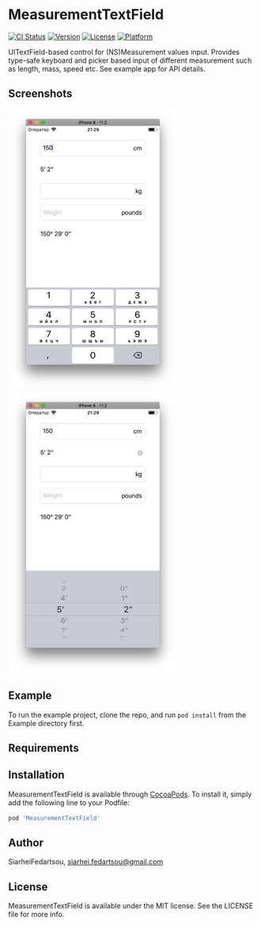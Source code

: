 # MeasurementTextField

[![CI Status](http://img.shields.io/travis/SiarheiFedartsou/MeasurementTextField.svg?style=flat)](https://travis-ci.org/SiarheiFedartsou/MeasurementTextField)
[![Version](https://img.shields.io/cocoapods/v/MeasurementTextField.svg?style=flat)](http://cocoapods.org/pods/MeasurementTextField)
[![License](https://img.shields.io/cocoapods/l/MeasurementTextField.svg?style=flat)](http://cocoapods.org/pods/MeasurementTextField)
[![Platform](https://img.shields.io/cocoapods/p/MeasurementTextField.svg?style=flat)](http://cocoapods.org/pods/MeasurementTextField)

UITextField-based control for (NS)Measurement values input. Provides type-safe keyboard and picker based input of different measurement such as length, mass, speed etc. See example app for API details.

## Screenshots

<img src="/images/screenshot1.png" alt="Screenshot 1" height="568" />
<img src="/images/screenshot2.png" alt="Screenshot 2" height="568" />


## Example

To run the example project, clone the repo, and run `pod install` from the Example directory first.


## Requirements

## Installation

MeasurementTextField is available through [CocoaPods](http://cocoapods.org). To install
it, simply add the following line to your Podfile:

```ruby
pod 'MeasurementTextField'
```

## Author

SiarheiFedartsou, siarhei.fedartsou@gmail.com

## License

MeasurementTextField is available under the MIT license. See the LICENSE file for more info.

